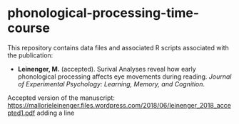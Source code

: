 # phonological-processing-time-course

This repository contains data files and associated R scripts associated with the publication:

<ul>
<li><b>Leinenger, M.</b> (accepted). Surival Analyses reveal how early phonological processing affects eye movements during reading. <i>Journal of Experimental Psychology: Learning, Memory, and Cognition</i>.</li>
</ul>

Accepted version of the manuscript: https://mallorieleinenger.files.wordpress.com/2018/06/leinenger_2018_accepted1.pdf
adding a line
